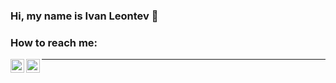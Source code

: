 ### Hi, my name is Ivan Leontev 👋
<!---
- 👀 I’m interested in ...
#- 🌱 I’m currently learning ...
#- 💞️ I’m looking to collaborate on ...
#- 📫 How to reach me ...
-->
### How to reach me:

[<img align="left" alt="Ivan Leontev | LinkedIn" width="22px" src="https://cdn.jsdelivr.net/npm/simple-icons@v3/icons/linkedin.svg" />][linkedin]
[<img align="left" alt="Ivan Leontev | Outlook" width="22px" src="https://cdn.jsdelivr.net/npm/simple-icons@3.13.0/icons/microsoftoutlook.svg" />][outlook]

---

[linkedin]: https://www.linkedin.com/in/ivan-leontev
[outlook]: ivan_leontev@outlook.com
